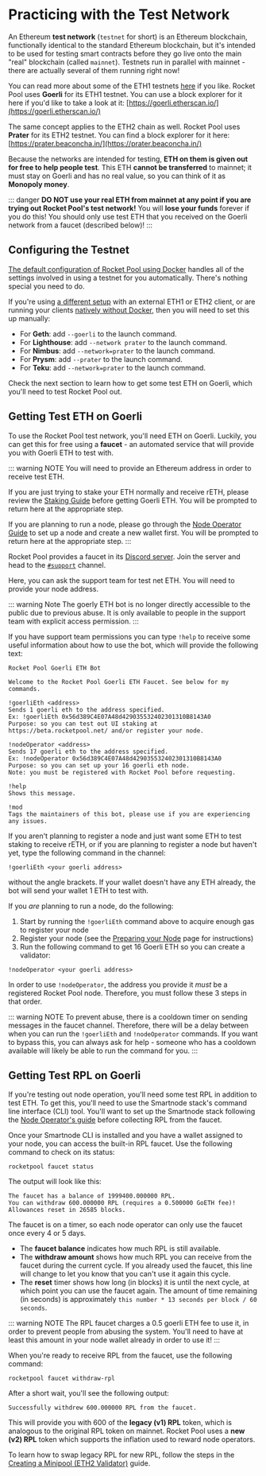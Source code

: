 # Practicing with the Test Network

An Ethereum **test network** (`testnet` for short) is an Ethereum blockchain, functionally identical to the standard Ethereum blockchain, but it's intended to be used for testing smart contracts before they go live onto the main "real" blockchain (called `mainnet`).
Testnets run in parallel with mainnet - there are actually several of them running right now!

You can read more about some of the ETH1 testnets [here](https://support.mycrypto.com/how-to/getting-started/where-to-get-testnet-ether) if you like. 
Rocket Pool uses **Goerli** for its ETH1 testnet.
You can use a block explorer for it here if you'd like to take a look at it: [https://goerli.etherscan.io/](https://goerli.etherscan.io/)

The same concept applies to the ETH2 chain as well.
Rocket Pool uses **Prater** for its ETH2 testnet.
You can find a block explorer for it here: [https://prater.beaconcha.in/](https://prater.beaconcha.in/)

Because the networks are intended for testing, **ETH on them is given out for free to help people test**.
This ETH **cannot be transferred** to mainnet; it must stay on Goerli and has no real value, so you can think of it as **Monopoly money**.

::: danger
**DO NOT use your real ETH from mainnet at any point if you are trying out Rocket Pool's test network!**
You will **lose your funds** forever if you do this!
You should only use test ETH that you received on the Goerli network from a faucet (described below)!
:::


## Configuring the Testnet

[The default configuration of Rocket Pool using Docker](../node/install-modes.md) handles all of the settings involved in using a testnet for you automatically.
There's nothing special you need to do.

If you're using [a different setup](../node/install-modes.md) with an external ETH1 or ETH2 client, or are running your clients [natively without Docker](../node/install-modes.md), then you will need to set this up manually:

- For **Geth**: add `--goerli` to the launch command.
- For **Lighthouse**: add `--network prater` to the launch command.
- For **Nimbus**: add `--network=prater` to the launch command.
- For **Prysm**: add `--prater` to the launch command.
- For **Teku**: add `--network=prater` to the launch command.

Check the next section to learn how to get some test ETH on Goerli, which you'll need to test Rocket Pool out.


## Getting Test ETH on Goerli

To use the Rocket Pool test network, you'll need ETH on Goerli.
Luckily, you can get this for free using a **faucet** - an automated service that will provide you with Goerli ETH to test with.

::: warning NOTE
You will need to provide an Ethereum address in order to receive test ETH.

If you are just trying to stake your ETH normally and receive rETH, please review the [Staking Guide](../staking/overview.md) before getting Goerli ETH.
You will be prompted to return here at the appropriate step.

If you are planning to run a node, please go through the [Node Operator Guide](../node/responsibilities.md) to set up a node and create a new wallet first.
You will be prompted to return here at the appropriate step.
:::

Rocket Pool provides a faucet in its [Discord server](https://discordapp.com/invite/tCRG54c).
Join the server and head to the [`#support`](https://discord.gg/Uq4D4XYT) channel.

Here, you can ask the support team for test net ETH. You will need to provide your node address.

::: warning Note
The goerly ETH bot is no longer directly accessible to the public due to previous abuse. It is only available to people in the support team with explicit access permission.
:::

If you have support team permissions you can type `!help` to receive some useful information about how to use the bot, which will provide the following text:

```
Rocket Pool Goerli ETH Bot

Welcome to the Rocket Pool Goerli ETH Faucet. See below for my commands.

!goerliEth <address>
Sends 1 goerli eth to the address specified.
Ex: !goerliEth 0x56d389C4E07A48d429035532402301310B8143A0
Purpose: so you can test out UI staking at https://beta.rocketpool.net/ and/or register your node.

!nodeOperator <address>
Sends 17 goerli eth to the address specified.
Ex: !nodeOperator 0x56d389C4E07A48d429035532402301310B8143A0
Purpose: so you can set up your 16 goerli eth node.
Note: you must be registered with Rocket Pool before requesting.

!help
Shows this message.

!mod
Tags the maintainers of this bot, please use if you are experiencing any issues.
```

If you aren't planning to register a node and just want some ETH to test staking to receive rETH, or if you are planning to register a node but haven't yet, type the following command in the channel:

```
!goerliEth <your goerli address>
```

without the angle brackets.
If your wallet doesn't have any ETH already, the bot will send your wallet 1 ETH to test with.

If you *are* planning to run a node, do the following:

1. Start by running the `!goerliEth` command above to acquire enough gas to register your node
2. Register your node (see the [Preparing your Node](../node/prepare-node.md) page for instructions)
3. Run the following command to get 16 Goerli ETH so you can create a validator:

```
!nodeOperator <your goerli address>
```

In order to use `!nodeOperator`, the address you provide it *must* be a registered Rocket Pool node.
Therefore, you must follow these 3 steps in that order.

::: warning NOTE
To prevent abuse, there is a cooldown timer on sending messages in the faucet channel.
Therefore, there will be a delay between when you can run the `!goerliEth` and `!nodeOperator` commands.
If you want to bypass this, you can always ask for help - someone who has a cooldown available will likely be able to run the command for you.
:::


## Getting Test RPL on Goerli

If you're testing out node operation, you'll need some test RPL in addition to test ETH.
To get this, you'll need to use the Smartnode stack's command line interface (CLI) tool.
You'll want to set up the Smartnode stack following the [Node Operator's guide](../node/responsibilities.md) before collecting RPL from the faucet.

Once your Smartnode CLI is installed and you have a wallet assigned to your node, you can access the built-in RPL faucet.
Use the following command to check on its status:

```
rocketpool faucet status
```

The output will look like this:

```
The faucet has a balance of 1999400.000000 RPL.
You can withdraw 600.000000 RPL (requires a 0.500000 GoETH fee)!
Allowances reset in 26585 blocks.
```

The faucet is on a timer, so each node operator can only use the faucet once every 4 or 5 days.

- The **faucet balance** indicates how much RPL is still available.
- The **withdraw amount** shows how much RPL you can receive from the faucet during the current cycle.
  If you already used the faucet, this line will change to let you know that you can't use it again this cycle.
- The **reset** timer shows how long (in blocks) it is until the next cycle, at which point you can use the faucet again.
  The amount of time remaining (in seconds) is approximately `this number * 13 seconds per block / 60 seconds`.

::: warning NOTE
The RPL faucet charges a 0.5 goerli ETH fee to use it, in order to prevent people from abusing the system.
You'll need to have at least this amount in your node wallet already in order to use it!
:::

When you're ready to receive RPL from the faucet, use the following command:

```
rocketpool faucet withdraw-rpl
```

After a short wait, you'll see the following output:

```
Successfully withdrew 600.000000 RPL from the faucet.
```

This will provide you with 600 of the **legacy (v1) RPL** token, which is analogous to the original RPL token on mainnet.
Rocket Pool uses a **new (v2) RPL** token which supports the inflation used to reward node operators.

To learn how to swap legacy RPL for new RPL, follow the steps in the [Creating a Minipool (ETH2 Validator)](../node/create-validator.md) guide.
